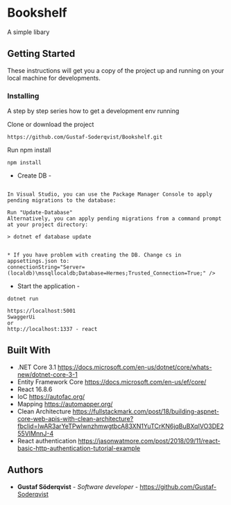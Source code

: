 # Bookshelf


A simple libary

## Getting Started

These instructions will get you a copy of the project up and running on your local machine for developments.

### Installing

A step by step series how to get a development env running


Clone or download the project 
```
https://github.com/Gustaf-Soderqvist/Bookshelf.git
```

Run npm install
```
npm install
```

- Create DB -
```

In Visual Studio, you can use the Package Manager Console to apply pending migrations to the database:

Run "Update-Database"
Alternatively, you can apply pending migrations from a command prompt at your project directory:

> dotnet ef database update


* If you have problem with creating the DB. Change cs in appsettings.json to:
connectionString="Server=(localdb)\mssqllocaldb;Database=Hermes;Trusted_Connection=True;" />
```

- Start the application -
```
dotnet run

https://localhost:5001
SwaggerUi
or
http://localhost:1337 - react
```




## Built With

* .NET Core 3.1 https://docs.microsoft.com/en-us/dotnet/core/whats-new/dotnet-core-3-1
* Entity Framework Core https://docs.microsoft.com/en-us/ef/core/
* React 16.8.6
* IoC https://autofac.org/
* Mapping https://automapper.org/
* Clean Architecture https://fullstackmark.com/post/18/building-aspnet-core-web-apis-with-clean-architecture?fbclid=IwAR3arYeTPwlwnzhmwgtbcA83XN1YuTCrKN6jqBuBXqIVO3DE255VIMnnJ-4
* React authentication 
https://jasonwatmore.com/post/2018/09/11/react-basic-http-authentication-tutorial-example


## Authors

* **Gustaf Söderqvist** - *Software developer* - https://github.com/Gustaf-Soderqvist

